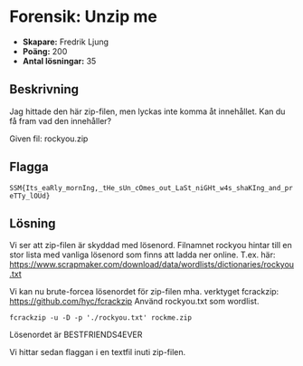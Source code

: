 # Forensik: Unzip me

- **Skapare:** Fredrik Ljung
- **Poäng:** 200
- **Antal lösningar:** 35

## Beskrivning

Jag hittade den här zip-filen, men lyckas inte komma åt innehållet.
Kan du få fram vad den innehåller?

Given fil: rockyou.zip

## Flagga

`SSM{Its_eaRly_mornIng,_tHe_sUn_cOmes_out_LaSt_niGHt_w4s_shaKIng_and_preTTy_lOUd}`

## Lösning

Vi ser att zip-filen är skyddad med lösenord. Filnamnet rockyou hintar till en stor lista med vanliga lösenord som finns att ladda ner online. T.ex. här: https://www.scrapmaker.com/download/data/wordlists/dictionaries/rockyou.txt

Vi kan nu brute-forcea lösenordet för zip-filen mha. verktyget fcrackzip: https://github.com/hyc/fcrackzip Använd rockyou.txt som wordlist.

```fcrackzip -u -D -p './rockyou.txt' rockme.zip```

Lösenordet är BESTFRIENDS4EVER

Vi hittar sedan flaggan i en textfil inuti zip-filen.
